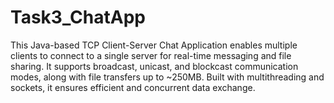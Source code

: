 # Task3_ChatApp
This Java-based TCP Client-Server Chat Application enables multiple clients to connect to a single server for real-time messaging and file sharing. It supports broadcast, unicast, and blockcast communication modes, along with file transfers up to ~250MB. Built with multithreading and sockets, it ensures efficient and concurrent data exchange.
